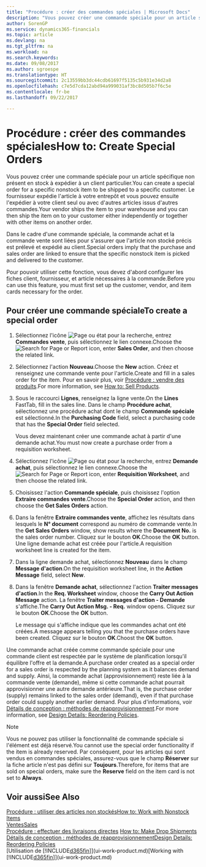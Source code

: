 ```yaml
---
title: "Procédure : créer des commandes spéciales | Microsoft Docs"
description: "Vous pouvez créer une commande spéciale pour un article spécifique non présent en stock à expédier à un client particulier. Le fournisseur expédie l'article à votre entrepôt et vous pouvez ensuite l'expédier à votre client seul ou avec d'autres articles issus d'autres commandes."
author: SorenGP
ms.service: dynamics365-financials
ms.topic: article
ms.devlang: na
ms.tgt_pltfrm: na
ms.workload: na
ms.search.keywords: 
ms.date: 09/08/2017
ms.author: sgroespe
ms.translationtype: HT
ms.sourcegitcommit: 2c13559bb3dc44cdb61697f5135c5b931e34d2a8
ms.openlocfilehash: c7e5d7cda12abd94a999031af3bc8d505b7f6c5e
ms.contentlocale: fr-be
ms.lasthandoff: 09/22/2017

---
```

# <a name="how-to-create-special-orders"></a><span data-ttu-id="33a77-104">Procédure : créer des commandes spéciales</span><span class="sxs-lookup"><span data-stu-id="33a77-104">How to: Create Special Orders</span></span>
<span data-ttu-id="33a77-105">Vous pouvez créer une commande spéciale pour un article spécifique non présent en stock à expédier à un client particulier.</span><span class="sxs-lookup"><span data-stu-id="33a77-105">You can create a special order for a specific nonstock item to be shipped to a specific customer.</span></span> <span data-ttu-id="33a77-106">Le fournisseur expédie l'article à votre entrepôt et vous pouvez ensuite l'expédier à votre client seul ou avec d'autres articles issus d'autres commandes.</span><span class="sxs-lookup"><span data-stu-id="33a77-106">Your vendor ships the item to your warehouse and you can then ship the item on to your customer either independently or together with other items on another order.</span></span>  

<span data-ttu-id="33a77-107">Dans le cadre d'une commande spéciale, la commande achat et la commande vente sont liées pour s'assurer que l'article non stocké précis est prélevé et expédié au client.</span><span class="sxs-lookup"><span data-stu-id="33a77-107">Special orders imply that the purchase and sales order are linked to ensure that the specific nonstock item is picked and delivered to the customer.</span></span>  

<span data-ttu-id="33a77-108">Pour pouvoir utiliser cette fonction, vous devez d'abord configurer les fiches client, fournisseur, et article nécessaires à la commande.</span><span class="sxs-lookup"><span data-stu-id="33a77-108">Before you can use this feature, you must first set up the customer, vendor, and item cards necessary for the order.</span></span>  

## <a name="to-create-a-special-order"></a><span data-ttu-id="33a77-109">Pour créer une commande spéciale</span><span class="sxs-lookup"><span data-stu-id="33a77-109">To create a special order</span></span>  
1.  <span data-ttu-id="33a77-110">Sélectionnez l'icône ![Page ou état pour la recherche](media/ui-search/search_small.png "Page ou état pour la recherche"), entrez **Commandes vente**, puis sélectionnez le lien connexe.</span><span class="sxs-lookup"><span data-stu-id="33a77-110">Choose the ![Search for Page or Report](media/ui-search/search_small.png "Search for Page or Report icon") icon, enter **Sales Order**, and then choose the related link.</span></span>  
2. <span data-ttu-id="33a77-111">Sélectionnez l'action **Nouveau**.</span><span class="sxs-lookup"><span data-stu-id="33a77-111">Choose the **New** action.</span></span> <span data-ttu-id="33a77-112">Créez et renseignez une  commande vente pour l'article.</span><span class="sxs-lookup"><span data-stu-id="33a77-112">Create and fill in a  sales order for the item.</span></span> <span data-ttu-id="33a77-113">Pour en savoir plus, voir [Procédure : vendre des produits](sales-how-sell-products.md).</span><span class="sxs-lookup"><span data-stu-id="33a77-113">For more information, see [How to: Sell Products](sales-how-sell-products.md).</span></span>
3.  <span data-ttu-id="33a77-114">Sous le raccourci **Lignes**, renseignez la ligne vente.</span><span class="sxs-lookup"><span data-stu-id="33a77-114">On the **Lines** FastTab, fill in the sales line.</span></span> <span data-ttu-id="33a77-115">Dans le champ **Procédure achat**, sélectionnez une procédure achat dont le champ **Commande spéciale** est sélectionné.</span><span class="sxs-lookup"><span data-stu-id="33a77-115">In the **Purchasing Code** field, select a purchasing code that has the **Special Order** field selected.</span></span>

    <span data-ttu-id="33a77-116">Vous devez maintenant créer une commande achat à partir d'une demande achat.</span><span class="sxs-lookup"><span data-stu-id="33a77-116">You must now create a purchase order from a requisition worksheet.</span></span>  
4. <span data-ttu-id="33a77-117">Sélectionnez l'icône ![Page ou état pour la recherche](media/ui-search/search_small.png "Page ou état pour la recherche"), entrez **Demande achat**, puis sélectionnez le lien connexe.</span><span class="sxs-lookup"><span data-stu-id="33a77-117">Choose the ![Search for Page or Report](media/ui-search/search_small.png "Search for Page or Report icon") icon, enter **Requisition Worksheet**, and then choose the related link.</span></span>  
5. <span data-ttu-id="33a77-118">Choisissez l'action **Commande spéciale**, puis choisissez l'option **Extraire commandes vente**.</span><span class="sxs-lookup"><span data-stu-id="33a77-118">Choose the **Special Order** action, and then choose the **Get Sales Orders** action.</span></span>  
6.  <span data-ttu-id="33a77-119">Dans la fenêtre **Extraire commandes vente**, affichez les résultats dans lesquels le **N° document** correspond au numéro de commande vente.</span><span class="sxs-lookup"><span data-stu-id="33a77-119">In the **Get Sales Orders** window, show results where the **Document No.** is the sales order number.</span></span> <span data-ttu-id="33a77-120">Cliquez sur le bouton **OK**.</span><span class="sxs-lookup"><span data-stu-id="33a77-120">Choose the **OK** button.</span></span> <span data-ttu-id="33a77-121">Une ligne demande achat est créée pour l'article.</span><span class="sxs-lookup"><span data-stu-id="33a77-121">A requisition worksheet line is created for the item.</span></span>  
7.  <span data-ttu-id="33a77-122">Dans la ligne demande achat, sélectionnez **Nouveau** dans le champ **Message d'action**.</span><span class="sxs-lookup"><span data-stu-id="33a77-122">On the requisition worksheet line, in the **Action Message** field, select **New**.</span></span>  
8.  <span data-ttu-id="33a77-123">Dans la fenêtre **Demande achat**, sélectionnez l'action **Traiter messages d'action**.</span><span class="sxs-lookup"><span data-stu-id="33a77-123">In the **Req. Worksheet** window, choose the **Carry Out Action Message** action.</span></span> <span data-ttu-id="33a77-124">La fenêtre **Traiter messages d'action - Demande** s'affiche.</span><span class="sxs-lookup"><span data-stu-id="33a77-124">The **Carry Out Action Msg. - Req.** window opens.</span></span> <span data-ttu-id="33a77-125">Cliquez sur le bouton **OK**.</span><span class="sxs-lookup"><span data-stu-id="33a77-125">Choose the **OK** button.</span></span>  

    <span data-ttu-id="33a77-126">Le message qui s'affiche indique que les commandes achat ont été créées.</span><span class="sxs-lookup"><span data-stu-id="33a77-126">A message appears telling you that the purchase orders have been created.</span></span> <span data-ttu-id="33a77-127">Cliquez sur le bouton **OK**.</span><span class="sxs-lookup"><span data-stu-id="33a77-127">Choost the **OK** button.</span></span>  

<span data-ttu-id="33a77-128">Une commande achat créée comme commande spéciale pour une commande client est respectée par le système de planification lorsqu'il équilibre l'offre et la demande.</span><span class="sxs-lookup"><span data-stu-id="33a77-128">A purchase order created as a special order for a sales order is respected by the planning system as it balances demand and supply.</span></span> <span data-ttu-id="33a77-129">Ainsi, la commande achat (approvisionnement) reste liée à la commande vente (demande), même si cette commande achat pourrait approvisionner une autre demande antérieure.</span><span class="sxs-lookup"><span data-stu-id="33a77-129">That is, the purchase order (supply) remains linked to the sales order (demand), even if that purchase order could supply another earlier demand.</span></span> <span data-ttu-id="33a77-130">Pour plus d'informations, voir [Détails de conception : méthodes de réapprovisionnement](design-details-reservation-order-tracking-and-action-messaging.md).</span><span class="sxs-lookup"><span data-stu-id="33a77-130">For more information, see [Design Details: Reordering Policies](design-details-reservation-order-tracking-and-action-messaging.md).</span></span>  

> [!NOTE]  
>  <span data-ttu-id="33a77-131">Vous ne pouvez pas utiliser la fonctionnalité de commande spéciale si l'élément est déjà réservé.</span><span class="sxs-lookup"><span data-stu-id="33a77-131">You cannot use the special order functionality if the item is already reserved.</span></span> <span data-ttu-id="33a77-132">Par conséquent, pour les articles qui sont vendus en commandes spéciales, assurez\-vous que le champ **Réserver** sur la fiche article n'est pas défini sur **Toujours**.</span><span class="sxs-lookup"><span data-stu-id="33a77-132">Therefore, for items that are sold on special orders, make sure the **Reserve** field on the item card is not set to **Always**.</span></span>  

## <a name="see-also"></a><span data-ttu-id="33a77-133">Voir aussi</span><span class="sxs-lookup"><span data-stu-id="33a77-133">See Also</span></span>  
[<span data-ttu-id="33a77-134">Procédure : utiliser des articles non stockés</span><span class="sxs-lookup"><span data-stu-id="33a77-134">How to: Work with Nonstock Items</span></span>](inventory-how-work-nonstock-items.md)  
[<span data-ttu-id="33a77-135">Ventes</span><span class="sxs-lookup"><span data-stu-id="33a77-135">Sales</span></span>](sales-manage-sales.md)  
<span data-ttu-id="33a77-136">[Procédure : effectuer des livraisons directes](sales-how-drop-shipment.md) </span><span class="sxs-lookup"><span data-stu-id="33a77-136">[How to: Make Drop Shipments](sales-how-drop-shipment.md) </span></span>  
[<span data-ttu-id="33a77-137">Détails de conception : méthodes de réapprovisionnement</span><span class="sxs-lookup"><span data-stu-id="33a77-137">Design Details: Reordering Policies</span></span>](design-details-reservation-order-tracking-and-action-messaging.md)  
<span data-ttu-id="33a77-138">[Utilisation de [!INCLUDE[d365fin](includes/d365fin_md.md)]](ui-work-product.md)</span><span class="sxs-lookup"><span data-stu-id="33a77-138">[Working with [!INCLUDE[d365fin](includes/d365fin_md.md)]](ui-work-product.md)</span></span>

